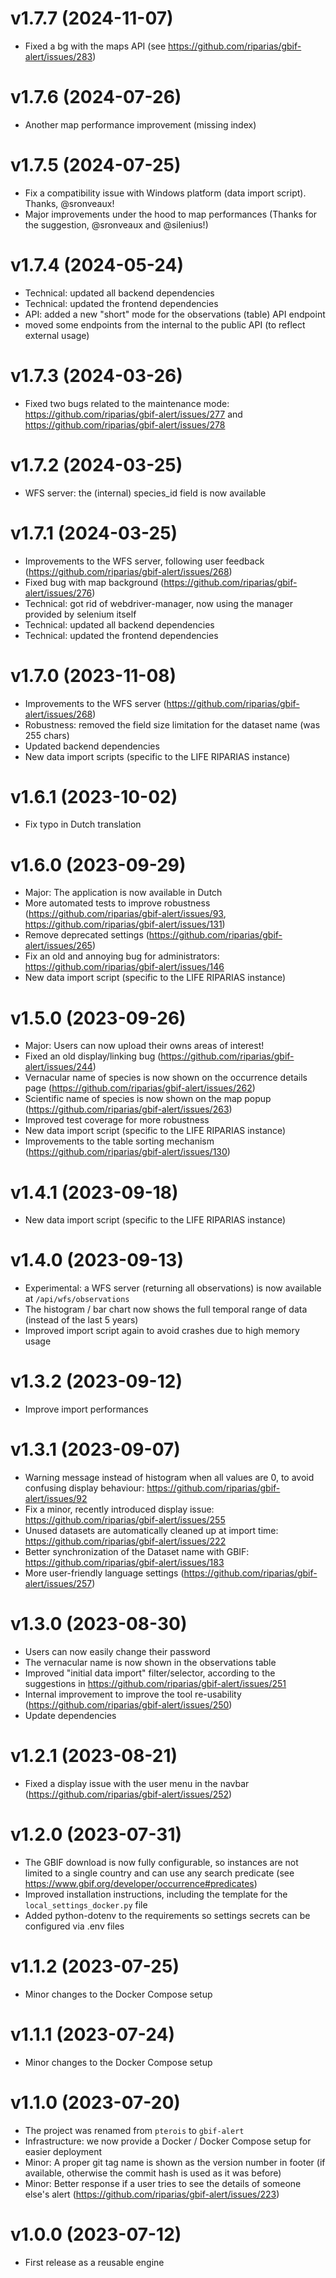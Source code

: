 # v1.7.7 (2024-11-07)

- Fixed a bg with the maps API (see https://github.com/riparias/gbif-alert/issues/283)

# v1.7.6 (2024-07-26)

- Another map performance improvement (missing index)

# v1.7.5 (2024-07-25)

- Fix a compatibility issue with Windows platform (data import script). Thanks, @sronveaux!
- Major improvements under the hood to map performances (Thanks for the suggestion, @sronveaux and @silenius!)

# v1.7.4 (2024-05-24)

- Technical: updated all backend dependencies
- Technical: updated the frontend dependencies
- API: added a new "short" mode for the observations (table) API endpoint
- moved some endpoints from the internal to the public API (to reflect external usage)

# v1.7.3 (2024-03-26)

- Fixed two bugs related to the maintenance mode: https://github.com/riparias/gbif-alert/issues/277 and https://github.com/riparias/gbif-alert/issues/278

# v1.7.2 (2024-03-25)

- WFS server: the (internal) species_id field is now available

# v1.7.1 (2024-03-25)

- Improvements to the WFS server, following user feedback (https://github.com/riparias/gbif-alert/issues/268)
- Fixed bug with map background (https://github.com/riparias/gbif-alert/issues/276)
- Technical: got rid of webdriver-manager, now using the manager provided by selenium itself
- Technical: updated all backend dependencies
- Technical: updated the frontend dependencies

# v1.7.0 (2023-11-08)

- Improvements to the WFS server (https://github.com/riparias/gbif-alert/issues/268)
- Robustness: removed the field size limitation for the dataset name (was 255 chars)
- Updated backend dependencies
- New data import scripts (specific to the LIFE RIPARIAS instance)

# v1.6.1 (2023-10-02)

- Fix typo in Dutch translation

# v1.6.0 (2023-09-29)

- Major: The application is now available in Dutch
- More automated tests to improve robustness (https://github.com/riparias/gbif-alert/issues/93, https://github.com/riparias/gbif-alert/issues/131)
- Remove deprecated settings (https://github.com/riparias/gbif-alert/issues/265)
- Fix an old and annoying bug for administrators: https://github.com/riparias/gbif-alert/issues/146
- New data import script (specific to the LIFE RIPARIAS instance)

# v1.5.0 (2023-09-26) 

- Major: Users can now upload their owns areas of interest!
- Fixed an old display/linking bug (https://github.com/riparias/gbif-alert/issues/244)
- Vernacular name of species is now shown on the occurrence details page (https://github.com/riparias/gbif-alert/issues/262)
- Scientific name of species is now shown on the map popup (https://github.com/riparias/gbif-alert/issues/263)
- Improved test coverage for more robustness
- New data import script (specific to the LIFE RIPARIAS instance)
- Improvements to the table sorting mechanism (https://github.com/riparias/gbif-alert/issues/130)

# v1.4.1 (2023-09-18)   

- New data import script (specific to the LIFE RIPARIAS instance)

# v1.4.0 (2023-09-13)

- Experimental: a WFS server (returning all observations) is now available at `/api/wfs/observations`
- The histogram / bar chart now shows the full temporal range of data (instead of the last 5 years)
- Improved import script again to avoid crashes due to high memory usage

# v1.3.2 (2023-09-12)

- Improve import performances

# v1.3.1 (2023-09-07)

- Warning message instead of histogram when all values are 0, to avoid confusing display behaviour: https://github.com/riparias/gbif-alert/issues/92
- Fix a minor, recently introduced display issue: https://github.com/riparias/gbif-alert/issues/255
- Unused datasets are automatically cleaned up at import time: https://github.com/riparias/gbif-alert/issues/222
- Better synchronization of the Dataset name with GBIF: https://github.com/riparias/gbif-alert/issues/183
- More user-friendly language settings (https://github.com/riparias/gbif-alert/issues/257)

# v1.3.0 (2023-08-30)

- Users can now easily change their password
- The vernacular name is now shown in the observations table
- Improved "initial data import" filter/selector, according to the suggestions in https://github.com/riparias/gbif-alert/issues/251
- Internal improvement to improve the tool re-usability (https://github.com/riparias/gbif-alert/issues/250)
- Update dependencies

# v1.2.1 (2023-08-21)

- Fixed a display issue with the user menu in the navbar (https://github.com/riparias/gbif-alert/issues/252)

# v1.2.0  (2023-07-31)

- The GBIF download is now fully configurable, so instances are not limited to a single country
and can use any search predicate (see https://www.gbif.org/developer/occurrence#predicates)
- Improved installation instructions, including the template for the `local_settings_docker.py` file
- Added python-dotenv to the requirements so settings secrets can be configured via .env files

# v1.1.2  (2023-07-25)

- Minor changes to the Docker Compose setup

# v1.1.1  (2023-07-24)

- Minor changes to the Docker Compose setup

# v1.1.0  (2023-07-20)

- The project was renamed from `pterois` to `gbif-alert`
- Infrastructure: we now provide a Docker / Docker Compose setup for easier deployment
- Minor: A proper git tag name is shown as the version number in footer (if available, otherwise the commit hash is used as it was before)
- Minor: Better response if a user tries to see the details of someone else's alert (https://github.com/riparias/gbif-alert/issues/223)


# v1.0.0  (2023-07-12)

- First release as a reusable engine

